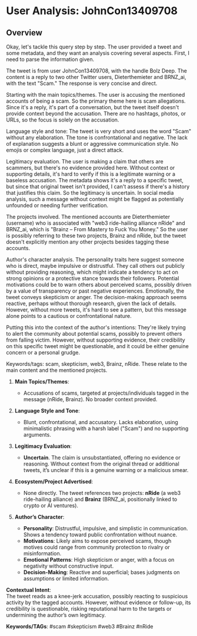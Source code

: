 # User Analysis: JohnCon13409708

## Overview

<think>
Okay, let's tackle this query step by step. The user provided a tweet and some metadata, and they want an analysis covering several aspects. First, I need to parse the information given.

The tweet is from user JohnCon13409708, with the handle Bolz Deep. The content is a reply to two other Twitter users, Dieterthemieter and BRNZ_ai, with the text "Scam." The response is very concise and direct.

Starting with the main topics/themes. The user is accusing the mentioned accounts of being a scam. So the primary theme here is scam allegations. Since it's a reply, it's part of a conversation, but the tweet itself doesn't provide context beyond the accusation. There are no hashtags, photos, or URLs, so the focus is solely on the accusation.

Language style and tone: The tweet is very short and uses the word "Scam" without any elaboration. The tone is confrontational and negative. The lack of explanation suggests a blunt or aggressive communication style. No emojis or complex language, just a direct attack.

Legitimacy evaluation. The user is making a claim that others are scammers, but there's no evidence provided here. Without context or supporting details, it's hard to verify if this is a legitimate warning or a baseless accusation. The metadata shows it's a reply to a specific tweet, but since that original tweet isn't provided, I can't assess if there's a history that justifies this claim. So the legitimacy is uncertain. In social media analysis, such a message without context might be flagged as potentially unfounded or needing further verification.

The projects involved. The mentioned accounts are Dieterthemieter (username) who is associated with "web3 ride-hailing alliance nRide" and BRNZ_ai, which is "Brainz – From Mastery to Fuck You Money." So the user is possibly referring to these two projects, Brainz and nRide, but the tweet doesn't explicitly mention any other projects besides tagging these accounts.

Author's character analysis. The personality traits here suggest someone who is direct, maybe impulsive or distrustful. They call others out publicly without providing reasoning, which might indicate a tendency to act on strong opinions or a protective stance towards their followers. Potential motivations could be to warn others about perceived scams, possibly driven by a value of transparency or past negative experiences. Emotionally, the tweet conveys skepticism or anger. The decision-making approach seems reactive, perhaps without thorough research, given the lack of details. However, without more tweets, it's hard to see a pattern, but this message alone points to a cautious or confrontational nature.

Putting this into the context of the author's intentions: They're likely trying to alert the community about potential scams, possibly to prevent others from falling victim. However, without supporting evidence, their credibility on this specific tweet might be questionable, and it could be either genuine concern or a personal grudge.

Keywords/tags: scam, skepticism, web3, Brainz, nRide. These relate to the main content and the mentioned projects.
</think>

1. **Main Topics/Themes**:  
   - Accusations of scams, targeted at projects/individuals tagged in the message (nRide, Brainz). No broader context provided.  

2. **Language Style and Tone**:  
   - Blunt, confrontational, and accusatory. Lacks elaboration, using minimalistic phrasing with a harsh label ("Scam") and no supporting arguments.  

3. **Legitimacy Evaluation**:  
   - **Uncertain**. The claim is unsubstantiated, offering no evidence or reasoning. Without context from the original thread or additional tweets, it’s unclear if this is a genuine warning or a malicious smear.  

4. **Ecosystem/Project Advertised**:  
   - None directly. The tweet references two projects: **nRide** (a web3 ride-hailing alliance) and **Brainz** (BRNZ_ai, positionally linked to crypto or AI ventures).  

5. **Author’s Character**:  
   - **Personality**: Distrustful, impulsive, and simplistic in communication. Shows a tendency toward public confrontation without nuance.  
   - **Motivations**: Likely aims to expose perceived scams, though motives could range from community protection to rivalry or misinformation.  
   - **Emotional Patterns**: High skepticism or anger, with a focus on negativity without constructive input.  
   - **Decision-Making**: Reactive and superficial; bases judgments on assumptions or limited information.  

**Contextual Intent**:  
The tweet reads as a knee-jerk accusation, possibly reacting to suspicious activity by the tagged accounts. However, without evidence or follow-up, its credibility is questionable, risking reputational harm to the targets or undermining the author’s own legitimacy.  

**Keywords/TAGs**: #scam #skepticism #web3 #Brainz #nRide